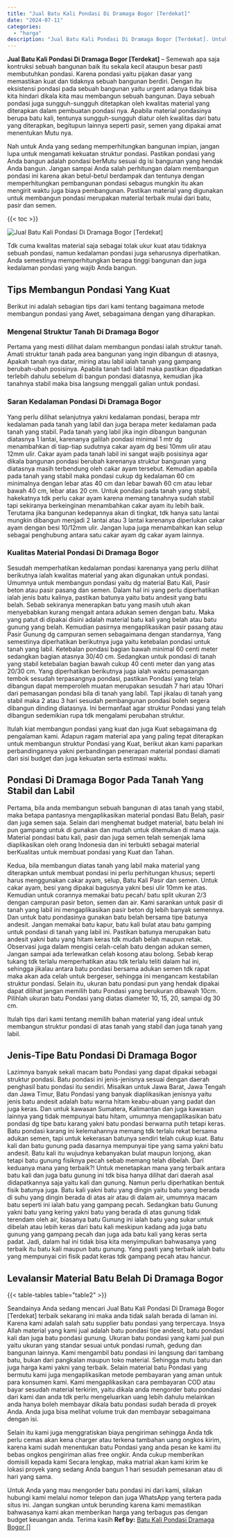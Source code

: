 ```yaml
---
title: "Jual Batu Kali Pondasi Di Dramaga Bogor [Terdekat]"
date: "2024-07-11"
categories: 
  - "harga"
description: "Jual Batu Kali Pondasi Di Dramaga Bogor [Terdekat]. Untuk Anda yang mau mengorder batu pondasi ini dari kami, silakan hubungi kami melalui nomor telepon dan..."
---
```


**Jual Batu Kali Pondasi Di Dramaga Bogor \[Terdekat\]** – Semewah apa saja kontruksi sebuah bangunan baik itu sekala kecil ataupun besar pasti membutuhkan pondasi. Karena pondasi yaitu pijakan dasar yang memastikan kuat dan tidaknya sebuah bangunan berdiri. Dengan itu eksistensi pondasi pada sebuah bangunan yaitu urgent adanya tidak bisa kita hindari dikala kita mau membangun sebuah bangunan. Daya sebuah pondasi juga sungguh-sungguh ditetapkan oleh kwalitas material yang diterapkan dalam pembuatan pondasi nya. Apabila material pondasinya berupa batu kali, tentunya sungguh-sungguh diatur oleh kwalitas dari batu yang diterapkan, begitupun lainnya seperti pasir, semen yang dipakai amat menentukan Mutu nya.

Nah untuk Anda yang sedang memperhitungkan bangunan impian, jangan lupa untuk mengamati kekuatan struktur pondasi. Pastikan pondasi yang Anda bangun adalah pondasi berMutu sesuai dg isi bangunan yang hendak Anda bangun. Jangan sampai Anda salah perhitungan dalam membangun pondasi ini karena akan betul-betul berdampak dan tentunya dengan memperhitungkan pembangunan pondasi sebagus mungkin itu akan mengirit waktu juga biaya pembangunan. Pastikan material yang digunakan untuk membangun pondasi merupakan material terbaik mulai dari batu, pasir dan semen.

{{< toc >}}

![Jual Batu Kali Pondasi Di Dramaga Bogor [Terdekat]](/images/jual-batu-kali-20.png)

Tdk cuma kwalitas material saja sebagai tolak ukur kuat atau tidaknya sebuah pondasi, namun kedalaman pondasi juga seharusnya diperhatikan. Anda semestinya memperhitungkan berapa tinggi bangunan dan juga kedalaman pondasi yang wajib Anda bangun.

## Tips Membangun Pondasi Yang Kuat

Berikut ini adalah sebagian tips dari kami tentang bagaimana metode membangun pondasi yang Awet, sebagaimana dengan yang diharapkan.

### Mengenal Struktur Tanah Di Dramaga Bogor

Pertama yang mesti dilihat dalam membangun pondasi ialah struktur tanah. Amati struktur tanah pada area bangunan yang ingin dibangun di atasnya, Apakah tanah nya datar, miring atau labil ialah tanah yang gampang berubah-ubah posisinya. Apabila tanah tadi labil maka pastikan dipadatkan terlebih dahulu sebelum di bangun pondasi diatasnya, kemudian jika tanahnya stabil maka bisa langsung menggali galian untuk pondasi.

### Saran Kedalaman Pondasi Di Dramaga Bogor

Yang perlu dilihat selanjutnya yakni kedalaman pondasi, berapa mtr kedalaman pada tanah yang labil dan juga berapa meter kedalaman pada tanah yang stabil. Pada tanah yang labil jika ingin dibangun bangunan diatasnya 1 lantai, karenanya galilah pondasi minimal 1 mtr dg menambahkan di tiap-tiap sudutnya cakar ayam dg besi 10mm ulir atau 12mm ulir. Cakar ayam pada tanah labil ini sangat wajib posisinya agar dikala bangunan pondasi berubah karenanya struktur bangunan yang diatasnya masih terbendung oleh cakar ayam tersebut. Kemudian apabila pada tanah yang stabil maka pondasi cukup dg kedalaman 60 cm minimalnya dengan lebar atas 40 cm dan lebar bawah 60 cm atau lebar bawah 40 cm, lebar atas 20 cm. Untuk pondasi pada tanah yang stabil, hakekatnya tdk perlu cakar ayam karena memang tanahnya sudah stabil tapi sekiranya berkeinginan menambahkan cakar ayam itu lebih baik. Terutama jika bangunan kedepannya akan di tingkat, tdk hanya satu lantai mungkin dibangun menjadi 2 lantai atau 3 lantai karenanya diperlukan cakar ayam dengan besi 10/12mm ulir. Jangan lupa juga menambahkan kan selup sebagai penghubung antara satu cakar ayam dg cakar ayam lainnya.

### Kualitas Material Pondasi Di Dramaga Bogor

Sesudah memperhatikan kedalaman pondasi karenanya yang perlu dilihat berikutnya ialah kwalitas material yang akan digunakan untuk pondasi. Umumnya untuk membangun pondasi yaitu dg material Batu Kali, Pasir beton atau pasir pasang dan semen. Dalam hal ini yang perlu diperhatikan ialah jenis batu kalinya, pastikan batunya yaitu batu andesit yang batu belah. Sebab sekiranya menerapkan batu yang masih utuh akan menyebabkan kurang mengait antara adukan semen dengan batu. Maka yang patut di dipakai disini adalah material batu kali yang belah atau batu gunung yang belah. Kemudian pasirnya mengaplikasikan pasir pasang atau Pasir Gunung dg campuran semen sebagaimana dengan standarnya, Yang semestinya diperhatikan berikutnya juga yaitu ketebalan pondasi untuk tanah yang labil. Ketebalan pondasi bagian bawah minimal 60 centi meter sedangkan bagian atasnya 30/40 cm. Sedangkan untuk pondasi di tanah yang stabil ketebalan bagian bawah cukup 40 centi meter dan yang atas 20/30 cm. Yang diperhatikan berikutnya juga ialah waktu pemasangan tembok sesudah terpasangnya pondasi, pastikan Pondasi yang telah dibangun dapat memperoleh muatan merupakan sesudah 7 hari atau 10hari dari pemasangan pondasi bila di tanah yang labil. Tapi jikalau di tanah yang stabil maka 2 atau 3 hari sesudah pembangunan pondasi boleh segera dibangun dinding diatasnya. Ini bermanfaat agar struktur Pondasi yang telah dibangun sedemikian rupa tdk mengalami perubahan struktur.

Itulah kiat membangun pondasi yang kuat dan juga Kuat sebagaimana dg pengalaman kami. Adapun ragam material apa yang paling tepat diterapkan untuk membangun struktur Pondasi yang Kuat, berikut akan kami paparkan perbandingannya yakni perbandingan penerapan material pondasi diamati dari sisi budget dan juga kekuatan serta estimasi waktu.

## Pondasi Di Dramaga Bogor Pada Tanah Yang Stabil dan Labil

Pertama, bila anda membangun sebuah bangunan di atas tanah yang stabil, maka betapa pantasnya mengaplikasikan material pondasi Batu Belah, pasir dan juga semen saja. Selain dari menghemat budget material, batu belah ini pun gampang untuk di gunakan dan mudah untuk ditemukan di mana saja. Material pondasi batu kali, pasir dan juga semen telah semenjak lama diaplikasikan oleh orang Indonesia dan ini terbukti sebagai material berKualitas untuk membuat pondasi yang Kuat dan Tahan.

Kedua, bila membangun diatas tanah yang labil maka material yang diterapkan untuk membuat pondasi ini perlu perhitungan khusus; seperti harus menggunakan cakar ayam, selup, Batu Kali Pasir dan semen. Untuk cakar ayam, besi yang dipakai bagusnya yakni besi ulir 10mm ke atas. Kemudian untuk corannya memakai batu pecah/ batu split ukuran 2/3 dengan campuran pasir beton, semen dan air. Kami sarankan untuk pasir di tanah yang labil ini mengaplikasikan pasir beton dg lebih banyak semennya. Dan untuk batu pondasinya gunakan batu belah bersama tipe batunya andesit. Jangan memakai batu kapur, batu kali bulat atau batu gamping untuk pondasi di tanah yang labil ini. Pastikan batunya merupakan batu andesit yakni batu yang hitam keras tdk mudah belah maupun retak. Observasi juga dalam mengisi celah-celah batu dengan adukan semen, Jangan sampai ada terlewatkan celah kosong atau bolong. Sebab kerap tukang tdk terlalu memperhatikan atau tdk terlalu teliti dalam hal ini, sehingga jikalau antara batu pondasi bersama adukan semen tdk rapat maka akan ada celah untuk bergeser, sehingga ini mengancam kestabilan struktur pondasi. Selain itu, ukuran batu pondasi pun yang hendak dipakai dapat dilihat jangan memilih batu Pondasi yang berukuran dibawah 10cm. Pilihlah ukuran batu Pondasi yang diatas diameter 10, 15, 20, sampai dg 30 cm.

Itulah tips dari kami tentang memilih bahan material yang ideal untuk membangun struktur pondasi di atas tanah yang stabil dan juga tanah yang labil.

## Jenis-Tipe Batu Pondasi Di Dramaga Bogor

Lazimnya banyak sekali macam batu Pondasi yang dapat dipakai sebagai struktur pondasi. Batu pondasi ini jenis-jenisnya sesuai dengan daerah penghasil batu pondasi itu sendiri. Misalkan untuk Jawa Barat, Jawa Tengah dan Jawa Timur, Batu Pondasi yang banyak diaplikasikan jenisnya yaitu jenis batu andesit adalah batu warna hitam keabu-abuan yang padat dan juga keras. Dan untuk kawasan Sumatera, Kalimantan dan juga kawasan lainnya yang tidak mempunyai batu hitam, umumnya mengaplikasikan batu pondasi dg tipe batu karang yakni batu pondasi berwarna putih tetapi keras. Batu pondasi karang ini kelemahannya memang tdk terlalu rekat bersama adukan semen, tapi untuk kekerasan batunya sendiri telah cukup kuat. Batu kali dan batu gunung pada dasarnya mempunyai tipe yang sama yakni batu andesit. Batu kali itu wujudnya kebanyakan bulat maupun lonjong, akan tetapi batu gunung fisiknya pecah sebab memang telah dibelah. Dari keduanya mana yang terbaik?! Untuk menetapkan mana yang terbaik antara batu kali dan juga batu gunung ini tdk bisa hanya dilihat dari daerah asal didapatkannya saja yaitu kali dan gunung. Namun perlu diperhatikan bentuk fisik batunya juga. Batu kali yakni batu yang dingin yaitu batu yang berada di suhu yang dingin berada di atas air atau di dalam air, umumnya macam batu seperti ini ialah batu yang gampang pecah. Sedangkan batu Gunung yakni batu yang kering yakni batu yang berada di atas gunung tidak terendam oleh air, biasanya batu Gunung ini ialah batu yang sukar untuk dibelah atau lebih keras dari batu kali meskipun kadang ada juga batu gunung yang gampang pecah dan juga ada batu kali yang keras serta padat. Jadi, dalam hal ini tidak bisa kita menyimpulkan bahwasanya yang terbaik itu batu kali maupun batu gunung. Yang pasti yang terbaik ialah batu yang mempunyai ciri fisik padat keras tdk gampang pecah atau hancur.

## Levalansir Material Batu Belah Di Dramaga Bogor

{{< table-tables table="table2" >}}

Seandainya Anda sedang mencari Jual Batu Kali Pondasi Di Dramaga Bogor \[Terdekat\] terbaik sekarang ini maka anda tidak salah berada di laman ini. Karena kami adalah salah satu supplier batu pondasi yang terpercaya. Insya Allah material yang kami jual adalah batu pondasi tipe andesit, batu pondasi kali dan juga batu pondasi gunung. Ukuran batu pondasi yang kami jual pun yaitu ukuran yang standar sesuai untuk pondasi rumah, gedung dan bangunan lainnya. Kami mengambil batu pondasi ini langsung dari tambang batu, bukan dari pangkalan maupun toko material. Sehingga mutu batu dan juga harga kami yakni yang terbaik. Selain material batu Pondasi yang bermutu kami juga mengaplikasikan metode pembayaran yang aman untuk para konsumen kami. Kami mengaplikasikan cara pembayaran COD atau bayar sesudah material terkirim, yaitu dikala anda mengorder batu pondasi dari kami dan anda tdk perlu mengeluarkan uang lebih dahulu melainkan anda hanya boleh membayar dikala batu pondasi sudah berada di proyek Anda. Anda juga bisa melihat volume truk dan membayar sebagaimana dengan isi.

Selain itu kami juga menggratiskan biaya pengiriman sehingga Anda tdk perlu cemas akan kena charger atau terkena tambahan uang ongkos kirim, karena kami sudah menentukan batu Pondasi yang anda pesan ke kami itu bebas ongkos pengiriman alias free ongkir. Anda cukup memberikan domisili kepada kami Secara lengkap, maka matrial akan kami kirim ke lokasi proyek yang sedang Anda bangun 1 hari sesudah pemesanan atau di hari yang sama.

Untuk Anda yang mau mengorder batu pondasi ini dari kami, silakan hubungi kami melalui nomor telepon dan juga WhatsApp yang tertera pada situs ini. Jangan sungkan untuk berunding karena kami memastikan bahwasanya kami akan memberikan harga yang terbagus pas dengan budget keuangan anda. Terima kasih
**Ref by:** [Batu Kali Pondasi Dramaga Bogor []](https://id.wikipedia.org/wiki/Batu)
